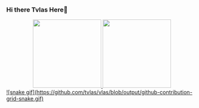 ### Hi there Tvlas Here👋

<div align="center">
  <a href="https://github.com/tvlas">
  <img height="180em" src="https://github-readme-stats.vercel.app/api?username=tvlas&show_icons=true&theme=dracula&include_all_commits=true&count_private=true"/>
  <img height="180em" src="https://github-readme-stats.vercel.app/api/top-langs/?username=tvlas&layout=compact&langs_count=7&theme=dracula"/>
</div>

<div>
![snake gif](https://github.com/tvlas/vlas/blob/output/github-contribution-grid-snake.gif)
</div>
